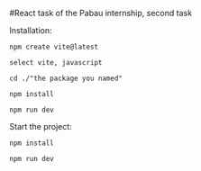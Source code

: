 #React task of the Pabau internship, second task

Installation:

    npm create vite@latest

    select vite, javascript

    cd ./"the package you named"

    npm install

    npm run dev



Start the project:

    npm install

    npm run dev